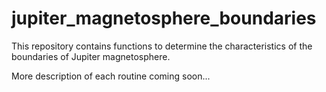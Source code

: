 # jupiter_magnetosphere_boundaries
This repository contains functions to determine the characteristics of the boundaries of Jupiter magnetosphere.

More description of each routine coming soon...

